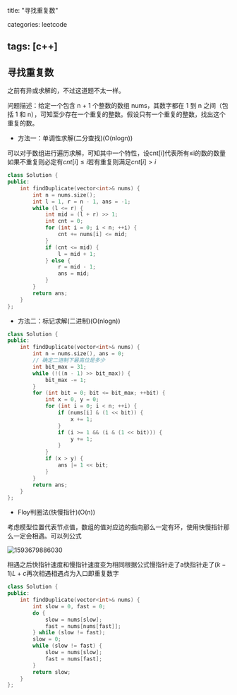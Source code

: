title: "寻找重复数"

categories: leetcode

tags: [c++]
---
## 寻找重复数

之前有异或求解的，不过这道题不太一样。

问题描述：给定一个包含 n + 1 个整数的数组 nums，其数字都在 1 到 n 之间（包括 1 和 n），可知至少存在一个重复的整数。假设只有一个重复的整数，找出这个重复的数。

* 方法一：单调性求解(二分查找)(O(nlogn))

可以对于数组进行遍历求解，可知其中一个特性，设cnt[i]代表所有$\leq$i的数的数量如果不重复则必定有$cnt[i]\leq i$若有重复则满足$cnt[i]>i$

~~~ c++
class Solution {
public:
    int findDuplicate(vector<int>& nums) {
        int n = nums.size();
        int l = 1, r = n - 1, ans = -1;
        while (l <= r) {
            int mid = (l + r) >> 1;
            int cnt = 0;
            for (int i = 0; i < n; ++i) {
                cnt += nums[i] <= mid;
            }
            if (cnt <= mid) {
                l = mid + 1;
            } else {
                r = mid - 1;
                ans = mid;
            }
        }
        return ans;
    }
};
~~~

* 方法二：标记求解(二进制)(O(nlogn))

~~~c++
class Solution {
public:
    int findDuplicate(vector<int>& nums) {
        int n = nums.size(), ans = 0;
        // 确定二进制下最高位是多少
        int bit_max = 31;
        while (!((n - 1) >> bit_max)) {
            bit_max -= 1;
        }
        for (int bit = 0; bit <= bit_max; ++bit) {
            int x = 0, y = 0;
            for (int i = 0; i < n; ++i) {
                if (nums[i] & (1 << bit)) {
                    x += 1;
                }
                if (i >= 1 && (i & (1 << bit))) {
                    y += 1;
                }
            }
            if (x > y) {
                ans |= 1 << bit;
            }
        }
        return ans;
    }
};
~~~

* Floy判圈法(快慢指针)(O(n))

考虑模型位置代表节点值，数组的值对应边的指向那么一定有环，使用快慢指针那么一定会相遇。可以列公式

![1593679886030](C:\Users\82490\AppData\Roaming\Typora\typora-user-images\1593679886030.png)

相遇之后快指针速度和慢指针速度变为相同根据公式慢指针走了a快指针走了$(k-1)L+c$再次相遇相遇点为入口即重复数字

~~~c++
class Solution {
public:
    int findDuplicate(vector<int>& nums) {
        int slow = 0, fast = 0;
        do {
            slow = nums[slow];
            fast = nums[nums[fast]];
        } while (slow != fast);
        slow = 0;
        while (slow != fast) {
            slow = nums[slow];
            fast = nums[fast];
        }
        return slow;
    }
};
~~~



